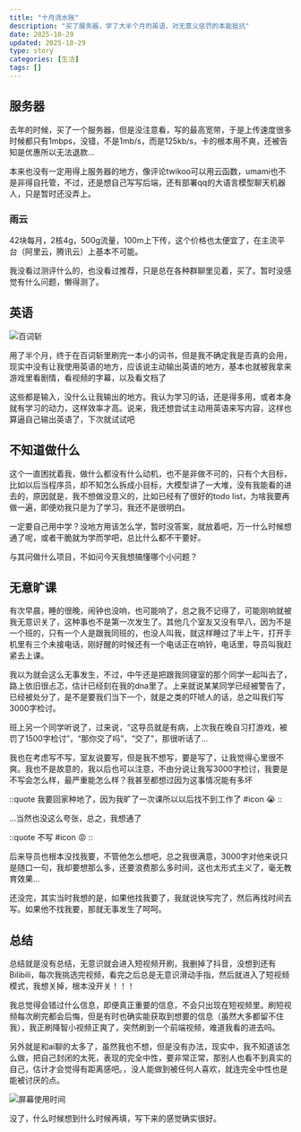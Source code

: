 ```yaml
---
title: "十月流水账"
description: "买了服务器，学了大半个月的英语，对无意义惩罚的本能抵抗"
date: 2025-10-29
updated: 2025-10-29
type: story
categories: [生活]
tags: []
---
```


## 服务器

去年的时候，买了一个服务器，但是没注意看，写的最高宽带，于是上传速度很多时候都只有1mbps，没错，不是1mb/s，而是125kb/s，卡的根本用不爽，还被告知是优惠所以无法退款...

本来也没有一定用得上服务器的地方，像评论twikoo可以用云函数，umami也不是非得自托管，不过，还是想自己写写后端，还有部署qq的大语言模型聊天机器人，只是暂时还没弄上。

### 雨云

42块每月，2核4g，500g流量，100m上下传，这个价格也太便宜了，在主流平台（阿里云，腾讯云）上基本不可能。

我没看过测评什么的，也没看过推荐，只是总在各种群聊里见着，买了。暂时没感觉有什么问题，懒得测了。

## 英语

![百词斩](https://img.shenley.top/blog/2025/oct/Screenshot_20251029_090455.jpg)

用了半个月，终于在百词斩里刷完一本小的词书，但是我不确定我是否真的会用，现实中没有让我使用英语的地方，应该说主动输出英语的地方，基本也就被我拿来游戏里看剧情，看视频的字幕，以及看文档了

这些都是输入，没什么让我输出的地方。我认为学习的话，还是得多用，或者本身就有学习的动力，这样效率才高。说来，我还想尝试主动用英语来写内容，这样也算逼自己输出英语了，下次就试试吧

## 不知道做什么

这个一直困扰着我，做什么都没有什么动机，也不是非做不可的，只有个大目标，比如以后当程序员，却不知怎么拆成小目标，大模型讲了一大堆，没有我能看的进去的，原因就是，我不想做没意义的，比如已经有了很好的todo list，为啥我要再做一遍，即便劝我只是为了学习，我还不是很明白。

一定要自己用中学？没地方用该怎么学，暂时没答案，就放着吧，万一什么时候想通了呢，或者干脆就为学而学吧，总比什么都不干要好。

与其问做什么项目，不如问今天我想搞懂哪个小问题？

## 无意旷课

有次早晨，睡的很晚，闹钟也没响，也可能响了，总之我不记得了，可能刚响就被我无意识关了，这种事也不是第一次发生了。其他几个室友又没有早八，因为不是一个班的，只有一个人是跟我同班的，也没人叫我，就这样睡过了半上午，打开手机里有三个未接电话，刚好醒的时候还有一个电话正在响铃，电话里，导员叫我赶紧去上课。

我以为就会这么无事发生，不过，中午还是把跟我同寝室的那个同学一起叫去了，路上依旧很忐忑，估计已经刻在我的dna里了。上来就说某某同学已经被警告了，已经被处分了，是不是要我们当下一个，就是之类的吓唬人的话，总之叫我们写3000字检讨。

班上另一个同学听说了，过来说，“这导员就是有病，上次我在晚自习打游戏，被罚了1500字检讨”，“那你交了吗”，“交了”，那很听话了...

我也在考虑写不写，室友说要写，但是我不想写，要是写了，让我觉得心里很不爽。我也不是故意的，我以后也可以注意，不由分说让我写3000字检讨，我要是不写会怎么样，最严重能怎么样？我甚至都想过因为这事情况能有多坏

::quote
我要回家种地了，因为我旷了一次课所以以后找不到工作了
#icon
😭
::

...当然也没这么夸张，总之，我想通了

::quote
不写
#icon
😡
::

后来导员也根本没找我要，不管他怎么想吧，总之我很满意，3000字对他来说只是随口一句，我却要想那么多，还要浪费那么多时间，这也太形式主义了，毫无教育效果...

还没完，其实当时我想的是，如果他找我要了，我就说快写完了，然后再找时间去写。如果他不找我要，那就无事发生了呵呵。

## 总结

总结就是没有总结，无意识就会进入短视频开刷，我删掉了抖音，没想到还有Bilibili，每次我挑选完视频，看完之后总是无意识滑动手指，然后就进入了短视频模式，我想关掉，根本没开关！！！

我总觉得会错过什么信息，即便真正重要的信息，不会只出现在短视频里。刷短视频每次刷完都会后悔，但是有时也确实能获取到想要的信息（虽然大多都留不住我），我正刷降智小视频正爽了，突然刷到一个前端视频，难道我看的进去吗。

另外就是和ai聊的太多了，虽然我也不想，但是没有办法，现实中，我不知道该怎么做，把自己封闭的太死，表现的完全中性，要非常正常，那别人也看不到真实的自己，估计才会觉得有距离感吧。，没人能做到被任何人喜欢，就连完全中性也是能被讨厌的点。

![屏幕使用时间](https://img.shenley.top/blog/2025/oct/Screenshot_20251029_092821_com.huawei.parentcontr.jpg)

没了，什么时候想到什么时候再填，写下来的感觉确实很好。
